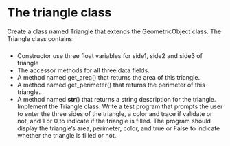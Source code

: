# The triangle class
Create a class named Triangle that extends the GeometricObject class.
The Triangle class contains:
###
- Constructor use three float variables for side1, side2 and side3 of triangle
- The accessor methods for all three data fields.
- A method named get_area() that returns the area of this triangle.
- A method named get_perimeter() that returns the perimeter of this
  triangle.
- A method named __str__() that returns a string description for the
  triangle.
 Implement the Triangle class. Write a test program that prompts the user
to enter the three sides of the triangle, a color and trace if validate or not,
and 1 or 0 to indicate if the triangle is filled. The program should display 
the triangle’s area, perimeter, color, and true or False to indicate whether
 the triangle is filled or not.
